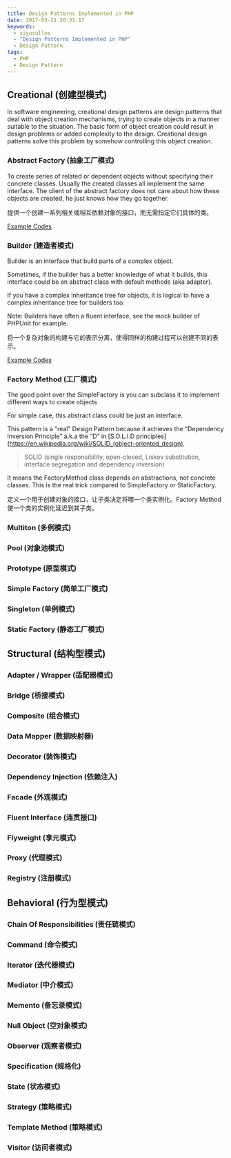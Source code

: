 ```yaml
---
title: Design Patterns Implemented in PHP
date: 2017-03-21 20:31:17
keywords: 
  - xiyusullos
  - "Design Patterns Implemented in PHP"
  - Design Pattern
tags: 
  - PHP
  - Design Pattern
---
```


## Creational (创建型模式)

In software engineering, creational design patterns are design patterns that deal with object creation mechanisms, trying to create objects in a manner suitable to the situation. The basic form of object creation could result in design problems or added complexity to the design. Creational design patterns solve this problem by somehow controlling this object creation.

<!-- more -->

### Abstract Factory (抽象工厂模式)

To create series of related or dependent objects without specifying their concrete classes. Usually the created classes all implement the same interface. The client of the abstract factory does not care about how these objects are created, he just knows how they go together.

提供一个创建一系列相关或相互依赖对象的接口，而无需指定它们具体的类。

[Example Codes](https://github.com/xiyusullos/design-pattern/)

### Builder (建造者模式)

Builder is an interface that build parts of a complex object.

Sometimes, if the builder has a better knowledge of what it builds, this interface could be an abstract class with default methods (aka adapter).

If you have a complex inheritance tree for objects, it is logical to have a complex inheritance tree for builders too.

Note: Builders have often a fluent interface, see the mock builder of PHPUnit for example.

将一个复杂对象的构建与它的表示分离，使得同样的构建过程可以创建不同的表示。

[Example Codes](https://github.com/xiyusullos/design-pattern/)

###  Factory Method (工厂模式)

The good point over the SimpleFactory is you can subclass it to implement different ways to create objects

For simple case, this abstract class could be just an interface.

This pattern is a “real” Design Pattern because it achieves the “Dependency Inversion Principle” a.k.a the “D” in
[S.O.L.I.D principles](https://en.wikipedia.org/wiki/SOLID_(object-oriented_design).



> SOLID (single responsibility, open-closed, Liskov substitution, interface segregation and dependency inversion)

It means the FactoryMethod class depends on abstractions, not concrete classes. This is the real trick compared to SimpleFactory or StaticFactory.

定义一个用于创建对象的接口，让子类决定将哪一个类实例化。Factory Method使一个类的实例化延迟到其子类。

### Multiton (多例模式)

### Pool (对象池模式)

### Prototype (原型模式)

### Simple Factory (简单工厂模式)

### Singleton (单例模式)

### Static Factory (静态工厂模式)

## Structural (结构型模式)

### Adapter / Wrapper (适配器模式)

### Bridge (桥接模式)

### Composite (组合模式)

### Data Mapper (数据映射器)

### Decorator (装饰模式)

### Dependency Injection (依赖注入)

### Facade (外观模式)

### Fluent Interface (连贯接口)

### Flyweight (享元模式)

### Proxy (代理模式)

### Registry (注册模式)

## Behavioral (行为型模式)

### Chain Of Responsibilities (责任链模式)

### Command (命令模式)

### Iterator (迭代器模式)

### Mediator (中介模式)

### Memento (备忘录模式)

### Null Object (空对象模式)

### Observer (观察者模式)

### Specification (规格化)

### State (状态模式)

### Strategy (策略模式)

### Template Method (策略模式)

### Visitor (访问者模式)

